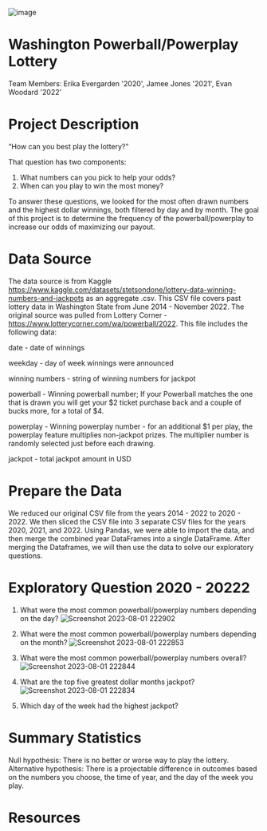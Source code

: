 ![image](https://github.com/JLaydeJ/Project_1/assets/134284646/89f1495e-c91b-4c7b-9467-d260c0593ab7)
# Washington Powerball/Powerplay Lottery
Team Members: Erika Evergarden '2020', Jamee Jones '2021', Evan Woodard '2022'

# Project Description
“How can you best play the lottery?”

That question has two components:
1. What numbers can you pick to help your odds?
2. When can you play to win the most money?

To answer these questions, we looked for the most often drawn numbers and the highest dollar winnings, both filtered by day and by month. The goal of this project is to determine the frequency of the powerball/powerplay to increase our odds of maximizing our payout. 
 
# Data Source
The data source is from Kaggle https://www.kaggle.com/datasets/stetsondone/lottery-data-winning-numbers-and-jackpots as an aggregate .csv. This CSV file covers past lottery data in Washington State from June 2014 - November 2022. The original source was pulled from Lottery Corner - https://www.lotterycorner.com/wa/powerball/2022. 
This file includes the following data: 

date - date of winnings

weekday - day of week winnings were announced

winning numbers - string of winning numbers for jackpot

powerball - Winning powerball number; If your Powerball matches the one that is drawn you will get your $2 ticket purchase back and a couple of bucks more, for a total of $4.

powerplay - Winning powerplay number - for an additional $1 per play, the powerplay feature multiplies non-jackpot prizes. The multiplier number is randomly selected just before each drawing.

jackpot - total jackpot amount in USD

# Prepare the Data
We reduced our original CSV file from the years 2014 - 2022 to 2020 - 2022. We then sliced the CSV file into 3 separate CSV files for the years 2020, 2021, and 2022. Using Pandas, we were able to import the data, and then merge the combined year DataFrames into a single DataFrame. After merging the Dataframes, we will then use the data to solve our exploratory questions. 

# Exploratory Question 2020 - 20222
1. What were the most common powerball/powerplay numbers depending on the day?
![Screenshot 2023-08-01 222902](https://github.com/JLaydeJ/Project_1/assets/134284646/ab888862-c655-4da0-ab30-47db18dfde12)


   
2. What were the most common powerball/powerplay numbers depending on the month?
![Screenshot 2023-08-01 222853](https://github.com/JLaydeJ/Project_1/assets/134284646/04028f18-ff8f-4135-8da9-1ec81b83d2ab)



3. What were the most common powerball/powerplay numbers overall?
![Screenshot 2023-08-01 222844](https://github.com/JLaydeJ/Project_1/assets/134284646/a4e85951-b7dc-42be-8699-b7a626596877)



4. What are the top five greatest dollar months jackpot?
![Screenshot 2023-08-01 222834](https://github.com/JLaydeJ/Project_1/assets/134284646/bdcde997-e76d-4d82-b7f8-23ab67918f52)



6. Which day of the week had the highest jackpot? 


# Summary Statistics
Null hypothesis: There is no better or worse way to play the lottery.
Alternative hypothesis: There is a projectable difference in outcomes based on the numbers you choose, the time of year, and the day of the week you play. 

# Resources
